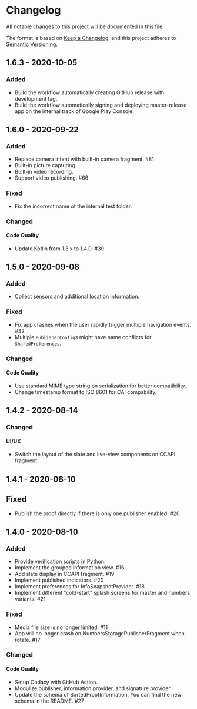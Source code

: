 # Changelog

All notable changes to this project will be documented in this file.

The format is based on [Keep a Changelog](https://keepachangelog.com/en/1.0.0/),
and this project adheres to [Semantic Versioning](https://semver.org/spec/v2.0.0.html).

## 1.6.3 - 2020-10-05

### Added

- Build the workflow automatically creating GitHub release with development tag.
- Build the workflow automatically signing and deploying master-release app on the internal track of Google Play Console.

## 1.6.0 - 2020-09-22

### Added

- Replace camera intent with built-in camera fragment. #81 
- Built-in picture capturing.
- Built-in video recording.
- Support video publishing. #66 

### Fixed

- Fix the incorrect name of the internal test folder.

### Changed

#### Code Quality

- Update Kotlin from 1.3.x to 1.4.0. #39 

## 1.5.0 - 2020-09-08

### Added

- Collect sensors and additional location information.

### Fixed

- Fix app crashes when the user rapidly trigger multiple navigation events. #32 
- Multiple `PublisherConfig`s might have name conflicts for `SharedPreferences`.

### Changed

#### Code Quality

- Use standard MIME type string on serialization for better compatibility.
- Change timestamp format to ISO 8601 for CAI compability.

## 1.4.2 - 2020-08-14

### Changed

#### UI/UX

- Switch the layout of the slate and live-view components on CCAPI fragment.

## 1.4.1 - 2020-08-10

## Fixed

- Publish the proof directly if there is only one publisher enabled. #20

## 1.4.0 - 2020-08-10

### Added

- Provide verification scripts in Python.
- Implement the grouped information view. #16
- Add slate display in CCAPI fragment. #19
- Implement published indicators. #20
- Implement preferences for InfoSnapshotProvider. #18
- Implement different "cold-start" splash screens for master and numbers variants. #21

### Fixed

- Media file size is no longer limited. #11
- App will no longer crash on NumbersStoragePublisherFragment when rotate. #17

### Changed

#### Code Quality

- Setup Codacy with GitHub Action.
- Modulize publisher, information provider, and signature provider.
- Update the schema of SortedProofInformation. You can find the new schema in the README. #27